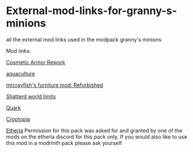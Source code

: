 # External-mod-links-for-granny-s-minions
all the external mod links used in the modpack granny's minions

Mod links:

[Cosmetic Armor Rework](https://www.curseforge.com/minecraft/mc-mods/cosmetic-armor-reworked)

[aquaculture](https://www.curseforge.com/minecraft/mc-mods/aquaculture)

[mrcrayfish's furniture mod: Refurbished](https://www.curseforge.com/minecraft/mc-mods/refurbished-furniture)

[Shatterd world limits](https://www.curseforge.com/minecraft/mc-mods/new-world-height-and-depth)

[Quark](https://www.curseforge.com/minecraft/mc-mods/quark)

[Croptopia](https://www.curseforge.com/minecraft/mc-mods/croptopia)

[Etheria](https://www.curseforge.com/minecraft/mc-mods/etheria) Permission for this pack was asked for and granted by one of the mods on the etheria discord for this pack only. If you would also like to use this mod in a modrinth pack please ask yourself

